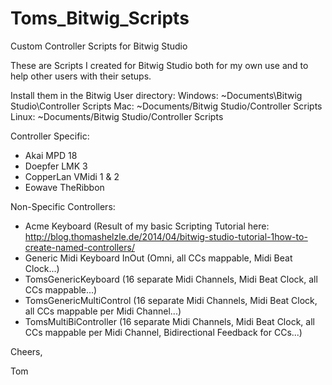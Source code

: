 Toms_Bitwig_Scripts
===================

Custom Controller Scripts for Bitwig Studio

These are Scripts I created for Bitwig Studio both for my own use and to help other users with their setups.

Install them in the Bitwig User directory:
Windows: ~Documents\Bitwig Studio\Controller Scripts
Mac: ~Documents/Bitwig Studio/Controller Scripts
Linux: ~Documents/Bitwig Studio/Controller Scripts

Controller Specific:
- Akai MPD 18
- Doepfer LMK 3
- CopperLan VMidi 1 & 2
- Eowave TheRibbon

Non-Specific Controllers:
- Acme Keyboard (Result of my basic Scripting Tutorial here: http://blog.thomashelzle.de/2014/04/bitwig-studio-tutorial-1how-to-create-named-controllers/
- Generic Midi Keyboard InOut (Omni, all CCs mappable, Midi Beat Clock...)
- TomsGenericKeyboard (16 separate Midi Channels, Midi Beat Clock, all CCs mappable...)
- TomsGenericMultiControl (16 separate Midi Channels, Midi Beat Clock, all CCs mappable per Midi Channel...)
- TomsMultiBiController (16 separate Midi Channels, Midi Beat Clock, all CCs mappable per Midi Channel, Bidirectional Feedback for CCs...)

Cheers,

Tom
